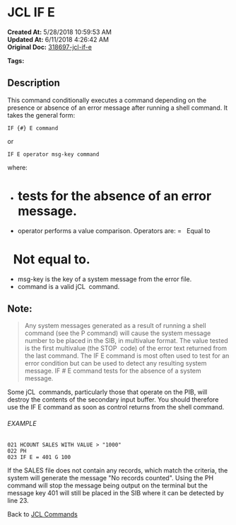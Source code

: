 # JCL IF  E

**Created At:** 5/28/2018 10:59:53 AM  
**Updated At:** 6/11/2018 4:26:42 AM  
**Original Doc:** [318697-jcl-if-e](https://docs.jbase.com/45792-jcl/318697-jcl-if-e)  

**Tags:**
<badge text='jcl' vertical='middle' />

## Description 

This command conditionally executes a command depending on the presence or absence of an error message after running a shell command. It takes the general form:

```
IF {#} E command
```

or

```
IF E operator msg-key command
```

where:

- # tests for the absence of an error message.
- operator performs a value comparison. Operators are:
=   Equal to
#   Not equal to.
- msg-key is the key of a system message from the error file.
- command is a valid jCL  command.




## Note: 


> Any system messages generated as a result of running a shell command (see the P command) will cause the system message number to be placed in the SIB, in multivalue format. The value tested is the first multivalue (the STOP  code) of the error text returned from the last command. The IF E command is most often used to test for an error condition but can be used to detect any resulting system message. IF # E command tests for the absence of a system message.


Some jCL  commands, particularly those that operate on the PIB, will destroy the contents of the secondary input buffer. You should therefore use the IF E command as soon as control returns from the shell command.



###### EXAMPLE

```
021 HCOUNT SALES WITH VALUE > "1000"
022 PH
023 IF E = 401 G 100
```

If the SALES file does not contain any records, which match the criteria, the system will generate the message "No records counted". Using the PH command will stop the message being output on the terminal but the message key 401 will still be placed in the SIB where it can be detected by line 23.



Back to [JCL Commands](jcl-commands)

### 

